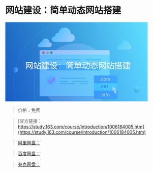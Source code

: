 # 网站建设：简单动态网站搭建

![img](../../../assets/study163/free/ce30f8fd-2e70-4f02-a93d-0af0476c0ab8.jpg)

> 价格：免费

> [官方链接：https://study.163.com/course/introduction/1006184005.htm](https://study.163.com/course/introduction/1006184005.htm)

> [阿里网盘：]()

> [百度网盘：]()

> [夸克网盘：]()
